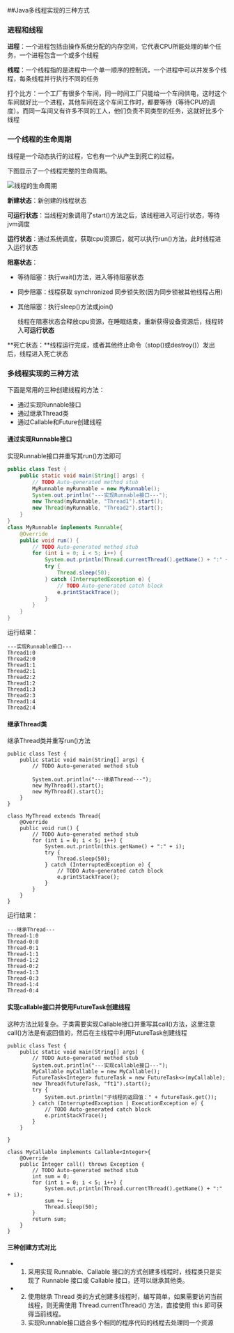 ##Java多线程实现的三种方式

### 进程和线程

**进程**：一个进程包括由操作系统分配的内存空间，它代表CPU所能处理的单个任务，一个进程包含一个或多个线程

**线程**：一个线程指的是进程中一个单一顺序的控制流，一个进程中可以并发多个线程，每条线程并行执行不同的任务

打个比方：一个工厂有很多个车间，同一时间工厂只能给一个车间供电，这时这个车间就好比一个进程，其他车间在这个车间工作时，都要等待（等待CPU的调度）。而同一车间又有许多不同的工人，他们负责不同类型的任务，这就好比多个线程



### 一个线程的生命周期

线程是一个动态执行的过程，它也有一个从产生到死亡的过程。

下图显示了一个线程完整的生命周期。

![线程的生命周期](C:\Users\jestiny\Downloads\未命名文件.jpg)

**新建状态**：新创建的线程状态

**可运行状态**：当线程对象调用了start()方法之后，该线程进入可运行状态，等待jvm调度

**运行状态**：通过系统调度，获取cpu资源后，就可以执行run()方法，此时线程进入运行状态

**阻塞状态**：

 *  等待阻塞：执行wait()方法，进入等待阻塞状态

 *  同步阻塞：线程获取 synchronized 同步锁失败(因为同步锁被其他线程占用)

 *  其他阻塞：执行sleep()方法或join()

    线程在阻塞状态会释放cpu资源，在睡眠结束，重新获得设备资源后，线程转入**可运行状态**

**死亡状态：**线程运行完成，或者其他终止命令（stop()或destroy()）发出后，线程进入死亡状态



### 多线程实现的三种方法

下面是常用的三种创建线程的方法：

* 通过实现Runnable接口
* 通过继承Thread类
* 通过Callable和Future创建线程

#### 通过实现Runnable接口

实现Runnable接口并重写其run()方法即可

```java
public class Test {
	public static void main(String[] args) {
		// TODO Auto-generated method stub
		MyRunnable myRunnable = new MyRunnable();
		System.out.println("---实现Runnable接口---");
		new Thread(myRunnable, "Thread1").start();
		new Thread(myRunnable, "Thread2").start();
	}
}
class MyRunnable implements Runnable{
	@Override
	public void run() {
		// TODO Auto-generated method stub
		for (int i = 0; i < 5; i++) {
			System.out.println(Thread.currentThread().getName() + ":" + i);
			try {
				Thread.sleep(50);
			} catch (InterruptedException e) {
				// TODO Auto-generated catch block
				e.printStackTrace();
			}
		}
	}
}
```

运行结果：

```
---实现Runnable接口---
Thread1:0
Thread2:0
Thread1:1
Thread2:1
Thread2:2
Thread1:2
Thread1:3
Thread2:3
Thread1:4
Thread2:4
```

#### 继承Thread类

继承Thread类并重写run()方法

```
public class Test {
	public static void main(String[] args) {
		// TODO Auto-generated method stub

		System.out.println("---继承Thread---");
		new MyThread().start();
		new MyThread().start();
	}
}

class MyThread extends Thread{
	@Override
	public void run() {
		// TODO Auto-generated method stub
		for (int i = 0; i < 5; i++) {
			System.out.println(this.getName() + ":" + i);
			try {
				Thread.sleep(50);
			} catch (InterruptedException e) {
				// TODO Auto-generated catch block
				e.printStackTrace();
			}
		}
	}
}
```

运行结果：

```
---继承Thread---
Thread-1:0
Thread-0:0
Thread-0:1
Thread-1:1
Thread-1:2
Thread-0:2
Thread-1:3
Thread-0:3
Thread-1:4
Thread-0:4

```

#### 实现callable接口并使用FutureTask创建线程

这种方法比较复杂。子类需要实现Callable接口并重写其call()方法，这里注意call()方法是有返回值的，然后在主线程中利用FutureTask创建线程

```
public class Test {
	public static void main(String[] args) {
		// TODO Auto-generated method stub
		System.out.println("---实现callable接口---");
		MyCallable myCallable = new MyCallable();
		FutureTask<Integer> futureTask = new FutureTask<>(myCallable);
		new Thread(futureTask, "ft1").start();
		try {
			System.out.println("子线程的返回值：" + futureTask.get());
		} catch (InterruptedException | ExecutionException e) {
			// TODO Auto-generated catch block
			e.printStackTrace();
		}
	}

}

class MyCallable implements Callable<Integer>{
	@Override
	public Integer call() throws Exception {
		// TODO Auto-generated method stub
		int sum = 0;
		for (int i = 0; i < 5; i++) {
			System.out.println(Thread.currentThread().getName() + ":" + i);
			sum += i;
			Thread.sleep(50);
		}
		return sum;
	}
}
```

#### 三种创建方式对比

- 1. 采用实现 Runnable、Callable 接口的方式创建多线程时，线程类只是实现了 Runnable 接口或 Callable 接口，还可以继承其他类。
- 2. 使用继承 Thread 类的方式创建多线程时，编写简单，如果需要访问当前线程，则无需使用 Thread.currentThread() 方法，直接使用 this 即可获得当前线程。
  3. 实现Runnable接口适合多个相同的程序代码的线程去处理同一个资源

